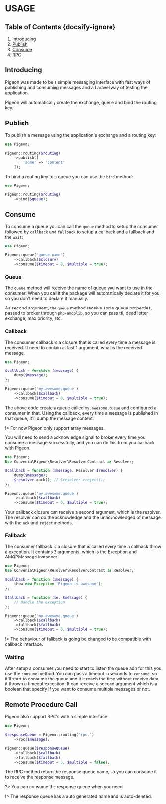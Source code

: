 # USAGE
## Table of Contents {docsify-ignore}
 1. [Introducing](#introducing)
 2. [Publish](#publish)
 3. [Consume](#consume)
 3. [RPC](#remote-procedure-call)
 
## Introducing
 Pigeon was made to be a simple messaging interface with fast ways of publishing and consuming messages
 and a Laravel way of testing the application.
 
 Pigeon will automatically create the exchange, queue and bind the routing key. 
  

## Publish
 To publish a message using the application's exchange and a routing key: 
 
```php
use Pigeon;

Pigeon::routing($routing)
    ->publish([
        'some' => 'content'
    ]);
 ```

To bind a routing key to a queue you can use the `bind` method:

```php
use Pigeon;

Pigeon::routing($routing)
    ->bind($queue);
 ```

## Consume
To consume a queue you can call the `queue` method to setup the consumer followed by `callback` and `fallback`
to setup a callback and a fallback and the `wait`:

```php
use Pigeon;

Pigeon::queue('queue.name')
    ->callback($closure)
    ->consume($timeout = 0, $multiple = true);
 ```

### Queue
The `queue` method will receive the name of queue you want to use in the consumer. When ypu call it
the package will automatically declare it for you, so you don't need to declare it manually.

As second argument, the `queue` method receive some queue properties, passed to broker through `php-amqplib`,
so you can pass ttl, dead letter exchange, max priority, etc.

### Callback
The consumer callback is a closure that is called every time a message is received.
It need to contain at last 1 argument, what is the received message.

```php
use Pigeon;

$callback = function ($message) {
    dump($message);
};

Pigeon::queue('my.awesome.queue')
    ->callback($callback)
    ->consume($timeout = 0, $multiple = true);
 ```

The above code create a queue called `my.awesome.queue` and configured a consumer in that.
Using the callback, every time a message is published in that queue, it'll dump the message content.

!> For now Pigeon only support array messages.

You will need to send a acknowledge signal to broker every time you consume a message successfully,
and you can do this from you callback with Pigeon.


```php
use Pigeon;
Use Convenia\Pigeon\Resolver\ResolverContract as Resolver;

$callback = function ($message, Resolver $resolver) {
    dump($message);
    $resolver->ack(); // $resolver->reject();
};

Pigeon::queue('my.awesome.queue')
    ->callback($callback)
    ->consume($timeout = 0, $multiple = true);
 ```

Your callback closure can receive a second argument, which is the resolver. The resolver can do the acknowledge and the
unacknowledged of message with the `ack` and `reject` methods.

### Fallback
The consumer fallback is a closure that is called every time a callback throw a exception.
It contains 2 arguments, which is the Exception and AMQPMessage instances.

 ```php
 use Pigeon;
 Use Convenia\Pigeon\Resolver\ResolverContract as Resolver;
 
 $callback = function ($message) {
     thow new Exception('Pigeon is awesome');
 };

 $fallback = function ($e, $message) {
     // Handle the exception
 };

 Pigeon::queue('my.awesome.queue')
     ->callback($callback)
     ->fallback($fallback)
     ->consume($timeout = 0, $multiple = true);
  ```

!> The behaviour of fallback is going be changed to be compatible with callback interface.

### Waiting
After setup a consumer you need to start to listen the queue adn for this you use the `consume` method.
You can pass a timeout in seconds to `consume`, so it'll start to consume the queue and it it reach the time without receive data
it thrown a timeout exception.
It can receive a second argument which is a boolean that specify if you want to consume multiple messages or not.

## Remote Procedure Call
Pigeon also support RPC's with a simple interface:
```php
use Pigeon;

$responseQueue = Pigeon::routing('rpc.')
    ->rpc($message);
    
Pigeon::queue($responseQueue)
    ->callback($callback)
    ->fallback($fallback)
    ->consume($timeout = 5, $multiple = false);
```

The RPC method return the response queue name, so you can consume it to receive the response message.

?> You can consume the response queue when you need

!> The response queue has a auto generated name and is auto-deleted.
